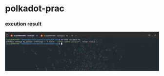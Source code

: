 # polkadot-prac

### excution result
![execution result](https://github.com/vfptr/substrate-node-template/blob/95f6c73178305b7c8d38e7ef048c282634d15c25/pallets/poe/resources/l4-front.png)
